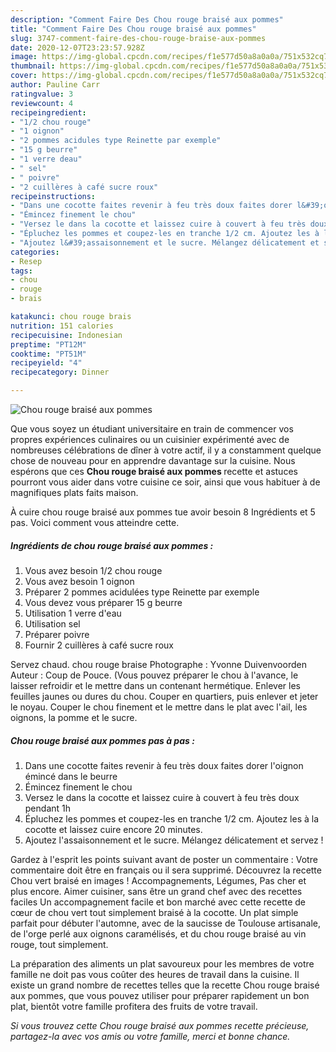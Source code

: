 ```yaml
---
description: "Comment Faire Des Chou rouge braisé aux pommes"
title: "Comment Faire Des Chou rouge braisé aux pommes"
slug: 3747-comment-faire-des-chou-rouge-braise-aux-pommes
date: 2020-12-07T23:23:57.928Z
image: https://img-global.cpcdn.com/recipes/f1e577d50a8a0a0a/751x532cq70/chou-rouge-braise-aux-pommes-photo-principale-de-la-recette.jpg
thumbnail: https://img-global.cpcdn.com/recipes/f1e577d50a8a0a0a/751x532cq70/chou-rouge-braise-aux-pommes-photo-principale-de-la-recette.jpg
cover: https://img-global.cpcdn.com/recipes/f1e577d50a8a0a0a/751x532cq70/chou-rouge-braise-aux-pommes-photo-principale-de-la-recette.jpg
author: Pauline Carr
ratingvalue: 3
reviewcount: 4
recipeingredient:
- "1/2 chou rouge"
- "1 oignon"
- "2 pommes acidules type Reinette par exemple"
- "15 g beurre"
- "1 verre deau"
- " sel"
- " poivre"
- "2 cuillères à café sucre roux"
recipeinstructions:
- "Dans une cocotte faites revenir à feu très doux faites dorer l&#39;oignon émincé dans le beurre"
- "Émincez finement le chou"
- "Versez le dans la cocotte et laissez cuire à couvert à feu très doux pendant 1h"
- "Épluchez les pommes et coupez-les en tranche 1/2 cm. Ajoutez les à la cocotte et laissez cuire encore 20 minutes."
- "Ajoutez l&#39;assaisonnement et le sucre. Mélangez délicatement et servez !"
categories:
- Resep
tags:
- chou
- rouge
- brais

katakunci: chou rouge brais 
nutrition: 151 calories
recipecuisine: Indonesian
preptime: "PT12M"
cooktime: "PT51M"
recipeyield: "4"
recipecategory: Dinner

---
```



![Chou rouge braisé aux pommes](https://img-global.cpcdn.com/recipes/f1e577d50a8a0a0a/751x532cq70/chou-rouge-braise-aux-pommes-photo-principale-de-la-recette.jpg)

Que vous soyez un étudiant universitaire en train de commencer vos propres expériences culinaires ou un cuisinier expérimenté avec de nombreuses célébrations de dîner à votre actif, il y a constamment quelque chose de nouveau pour en apprendre davantage sur la cuisine. Nous espérons que ces <strong> Chou rouge braisé aux pommes </strong> recette et astuces pourront vous aider dans votre cuisine ce soir, ainsi que vous habituer à de magnifiques plats faits maison.

<!--inarticleads1-->

À cuire chou rouge braisé aux pommes tue avoir besoin 8 Ingrédients et 5 pas. Voici comment vous atteindre cette.

##### Ingrédients de chou rouge braisé aux pommes :

1. Vous avez besoin 1/2 chou rouge
1. Vous avez besoin 1 oignon
1. Préparer 2 pommes acidulées type Reinette par exemple
1. Vous devez vous préparer 15 g beurre
1. Utilisation 1 verre d&#39;eau
1. Utilisation  sel
1. Préparer  poivre
1. Fournir 2 cuillères à café sucre roux


Servez chaud. chou rouge braise Photographe : Yvonne Duivenvoorden Auteur : Coup de Pouce. (Vous pouvez préparer le chou à l&#39;avance, le laisser refroidir et le mettre dans un contenant hermétique. Enlever les feuilles jaunes ou dures du chou. Couper en quartiers, puis enlever et jeter le noyau. Couper le chou finement et le mettre dans le plat avec l&#39;ail, les oignons, la pomme et le sucre. 

<!--inarticleads2-->

##### Chou rouge braisé aux pommes pas à pas :

1. Dans une cocotte faites revenir à feu très doux faites dorer l&#39;oignon émincé dans le beurre
1. Émincez finement le chou
1. Versez le dans la cocotte et laissez cuire à couvert à feu très doux pendant 1h
1. Épluchez les pommes et coupez-les en tranche 1/2 cm. Ajoutez les à la cocotte et laissez cuire encore 20 minutes.
1. Ajoutez l&#39;assaisonnement et le sucre. Mélangez délicatement et servez !


Gardez à l&#39;esprit les points suivant avant de poster un commentaire : Votre commentaire doit être en français ou il sera supprimé. Découvrez la recette Chou vert braisé en images ! Accompagnements, Légumes, Pas cher et plus encore. Aimer cuisiner, sans être un grand chef avec des recettes faciles Un accompagnement facile et bon marché avec cette recette de cœur de chou vert tout simplement braisé à la cocotte. Un plat simple parfait pour débuter l&#39;automne, avec de la saucisse de Toulouse artisanale, de l&#39;orge perlé aux oignons caramélisés, et du chou rouge braisé au vin rouge, tout simplement. 

<!--inarticleads1-->

<p>
La préparation des aliments un plat savoureux pour les membres de votre famille ne doit pas vous coûter des heures de travail dans la cuisine. Il existe un grand nombre de recettes telles que la recette Chou rouge braisé aux pommes, que vous pouvez utiliser pour préparer rapidement un bon plat, bientôt votre famille profitera des fruits de votre travail.
</p>

<p>
<i>Si vous trouvez cette Chou rouge braisé aux pommes recette précieuse, partagez-la avec vos amis ou votre famille, merci et bonne chance.</i>
</p>
